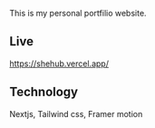 This is my personal portfilio website.

## Live
https://shehub.vercel.app/

## Technology
Nextjs, Tailwind css, Framer motion
